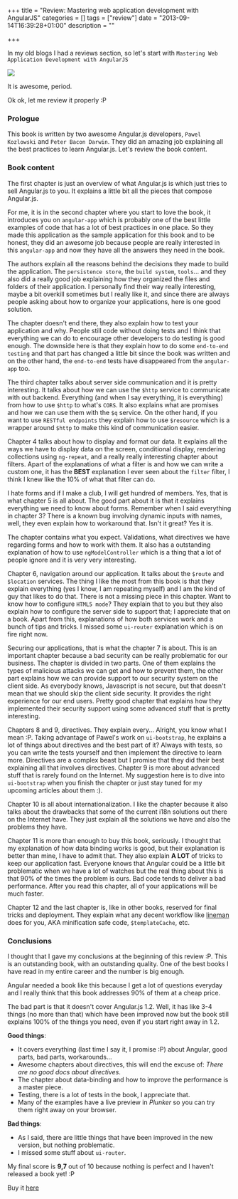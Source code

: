 +++
title = "Review: Mastering web application development with AngularJS"
categories = []
tags = ["review"]
date = "2013-09-14T16:39:28+01:00"
description = ""

+++

In my old blogs I had a reviews section, so let's start with `Mastering Web Application Development with AngularJS`

![](https://dgdsbygo8mp3h.cloudfront.net/sites/default/files/imagecache/productview_larger/1820OS.jpg)
<!--more-->

It is awesome, period.

Ok ok, let me review it properly :P

### Prologue

This book is written by two awesome Angular.js developers, `Pawel Kozlowski` and `Peter Bacon Darwin`. They did an amazing job explaining all the best practices to learn Angular.js. Let's review the book content.

### Book content

The first chapter is just an overview of what Angular.js is which just tries to sell Angular.js to you. It explains a little bit all the pieces that compose Angular.js.

For me, it is in the second chapter where you start to love the book, it introduces you on `angular-app` which is probably one of the best little examples of code that has a lot of best practices in one place. So they made this application as the sample application for this book and to be honest, they did an awesome job because people are really interested in this `angular-app` and now they have all the answers they need in the book.

The authors explain all the reasons behind the decisions they made to build the application. The `persistence store`, the `build system`, `tools`... and they also did a really good job explaining how they organized the files and folders of their application. I personally find their way really interesting, maybe a bit overkill sometimes but I really like it, and since there are always people asking about how to organize your applications, here is one good solution.

The chapter doesn't end there, they also explain how to test your application and why. People still code without doing tests and I think that everything we can do to encourage other developers to do testing is good enough. The downside here is that they explain how to do some `end-to-end testing` and that part has changed a little bit since the book was written and on the other hand, the `end-to-end` tests have disappeared from the `angular-app` too.

The third chapter talks about server side communication and it is pretty interesting. It talks about how we can use the `$http` service to communicate with out backend. Everything (and when I say everything, it is everything) from how to use `$http` to what's `CORS`. It also explains what are promises and how we can use them with the `$q` service. On the other hand, if you want to use `RESTful endpoints` they explain how to use `$resource` which is a wrapper around `$http` to make this kind of communication easier.

Chapter 4 talks about how to display and format our data. It explains all the ways we have to display data on the screen, conditional display, rendering collections using `ng-repeat`, and a really really interesting chapter about filters. Apart of the explanations of what a filter is and how we can write a custom one, it has the **BEST** explanation I ever seen about the `filter` filter, I think I knew like the 10% of what that filter can do.

I hate forms and if I make a club, I will get hundred of members. Yes, that is what chapter 5 is all about. The good part about it is that it explains everything we need to know about forms. Remember when I said everything in chapter 3? There is a known bug involving dynamic inputs with names, well, they even explain how to workaround that. Isn't it great? Yes it is.

The chapter contains what you expect. Validations, what directives we have regarding forms and how to work with them. It also has a outstanding explanation of how to use `ngModelController` which is a thing that a lot of people ignore and it is very very interesting.

Chapter 6, navigation around our application. It talks about the `$route` and `$location` services. The thing I like the most from this book is that they explain everything (yes I know, I am repeating myself) and I am the kind of guy that likes to do that. There is not a missing piece in this chapter. Want to know how to configure `HTML5 mode`? They explain that to you but they also explain how to configure the server side to support that; I appreciate that on a book. Apart from this, explanations of how both services work and a bunch of tips and tricks. I missed some `ui-router` explanation which is on fire right now.

Securing our applications, that is what the chapter 7 is about. This is an important chapter because a bad security can be really problematic for our business. The chapter is divided in two parts. One of them explains the types of malicious attacks we can get and how to prevent them, the other part explains how we can provide support to our security system on the client side. As everybody knows, Javascript is not secure, but that doesn't mean that we should skip the client side security. It provides the right experience for our end users. Pretty good chapter that explains how they implemented their security support using some advanced stuff that is pretty interesting.

Chapters 8 and 9, directives. They explain every... Alright, you know what I mean :P. Taking advantage of Pawel's work on `ui-bootstrap`, he explains a lot of things about directives and the best part of it? Always with tests, so you can write the tests yourself and then implement the directive to learn more. Directives are a complex beast but I promise that they did their best explaining all that involves directives. Chapter 9 is more about advanced stuff that is rarely found on the Internet. My suggestion here is to dive into `ui-bootstrap` when you finish the chapter or just stay tuned for my upcoming articles about them :).

Chapter 10 is all about internationalization. I like the chapter because it also talks about the drawbacks that some of the current i18n solutions out there on the Internet have. They just explain all the solutions we have and also the problems they have.

Chapter 11 is more than enough to buy this book, seriously. I thought that my explanation of how data binding works is good, but their explanation is better than mine, I have to admit that. They also explain **A LOT** of tricks to keep our application fast. Everyone knows that Angular could be a little bit problematic when we have a lot of watches but the real thing about this is that 90% of the times the problem is ours. Bad code tends to deliver a bad performance. After you read this chapter, all of your applications will be much faster.

Chapter 12 and the last chapter is, like in other books, reserved for final tricks and deployment. They explain what any decent workflow like [lineman](http://www.linemanjs.com) does for you, AKA minification safe code, `$templateCache`, etc.

### Conclusions

I thought that I gave my conclusions at the beginning of this review :P. This is an outstanding book, with an outstanding quality. One of the best books I have read in my entire career and the number is big enough.

Angular needed a book like this because I get a lot of questions everyday and I really think that this book addresses 90% of them at a cheap price.

The bad part is that it doesn't cover Angular.js 1.2. Well, it has like 3-4 things (no more than that) which have been improved now but the book still explains 100% of the things you need, even if you start right away in 1.2.

**Good things**:

+ It covers everything (last time I say it, I promise :P) about Angular, good parts, bad parts, workarounds...
+ Awesome chapters about directives, this will end the excuse of: *There are no good docs about directives*.
+ The chapter about data-binding and how to improve the performance is a master piece.
+ Testing, there is a lot of tests in the book, I appreciate that.
+ Many of the examples have a live preview in *Plunker* so you can try them right away on your browser.

**Bad things**:

- As I said, there are little things that have been improved in the new version, but nothing problematic.
- I missed some stuff about `ui-router`.

My final score is **9,7** out of 10 because nothing is perfect and I haven't released a book yet! :P

Buy it [here](https://www.packtpub.com/angularjs-web-application-development/book)
